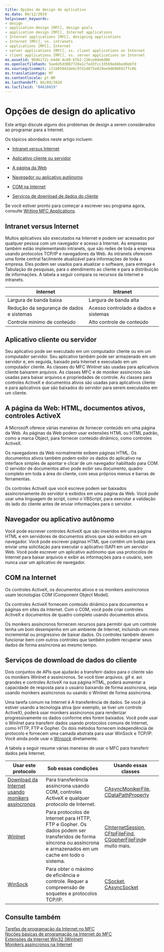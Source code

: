 ```yaml
---
title: Opções de design do aplicativo
ms.date: 09/12/2019
helpviewer_keywords:
- design
- application design [MFC], design goals
- application design [MFC], Internet applications
- Internet applications [MFC], designing applications
- Internet [MFC], vs. intranets
- applications [MFC], Internet
- server applications [MFC], vs. client applications on Internet
- client applications [MFC], vs. server applications on Internet
ms.assetid: 9b96172c-b4d4-4c69-bfb2-226ce0de6d08
ms.openlocfilehash: 5ae6d5d3087720a1cfed3fcc33569ed4bed0ebfd
ms.sourcegitcommit: c21b05042debc97d14875e019ee9d698691ffc0b
ms.translationtype: MT
ms.contentlocale: pt-BR
ms.lasthandoff: 06/09/2020
ms.locfileid: "84616019"
---
```

# <a name="application-design-choices"></a>Opções de design do aplicativo

Este artigo discute alguns dos problemas de design a serem considerados ao programar para a Internet.

Os tópicos abordados neste artigo incluem:

- [Intranet versus Internet](#_core_intranet_versus_internet)

- [Aplicativo cliente ou servidor](#_core_client_or_server_application)

- [A página da Web](#_core_the_web_page)

- [Navegador ou aplicativo autônomo](#_core_browser_or_standalone)

- [COM na Internet](#_core_com_on_the_internet)

- [Serviços de download de dados do cliente](#_core_client_data_download_services)

Se você estiver pronto para começar a escrever seu programa agora, consulte [Writing MFC Applications](writing-mfc-applications.md).

## <a name="intranet-versus-internet"></a><a name="_core_intranet_versus_internet"></a>Intranet versus Internet

Muitos aplicativos são executados na Internet e podem ser acessados por qualquer pessoa com um navegador e acesso à Internet. As empresas também estão implementando intranets, que são redes de toda a empresa usando protocolos TCP/IP e navegadores da Web. As intranets oferecem uma fonte central facilmente atualizável para informações de toda a empresa. Eles podem ser usados para atualizar o software, para entrega e Tabulação de pesquisas, para o atendimento ao cliente e para a distribuição de informações. A tabela a seguir compara os recursos da Internet e intranets.

|Internet|Intranet|
|--------------|--------------|
|Largura de banda baixa|Largura de banda alta|
|Redução da segurança de dados e sistemas|Acesso controlado a dados e sistemas|
|Controle mínimo de conteúdo|Alto controle de conteúdo|

## <a name="client-or-server-application"></a><a name="_core_client_or_server_application"></a>Aplicativo cliente ou servidor

Seu aplicativo pode ser executado em um computador cliente ou em um computador servidor. Seu aplicativo também pode ser armazenado em um servidor e, em seguida, baixado pela Internet e executado em um computador cliente. As classes do MFC WinInet são usadas para aplicativos cliente baixarem arquivos. As classes MFC e de moniker assíncrono são usadas para baixar arquivos e propriedades de controle. As classes para controles ActiveX e documentos ativos são usadas para aplicativos cliente e para aplicativos que são baixados do servidor para serem executados em um cliente.

## <a name="the-web-page-html-active-documents-activex-controls"></a><a name="_core_the_web_page"></a>A página da Web: HTML, documentos ativos, controles ActiveX

A Microsoft oferece várias maneiras de fornecer conteúdo em uma página da Web. As páginas da Web podem usar extensões HTML ou HTML padrão, como a marca Object, para fornecer conteúdo dinâmico, como controles ActiveX.

Os navegadores da Web normalmente exibem páginas HTML. Os documentos ativos também podem exibir os dados do aplicativo na interface simples de apontar e clicar de um navegador habilitado para COM. O servidor de documentos ativo pode exibir seu documento, quadro completo em toda a área do cliente, com seus próprios menus e barras de ferramentas.

Os controles ActiveX que você escreve podem ser baixados assincronamente do servidor e exibidos em uma página da Web. Você pode usar uma linguagem de script, como o VBScript, para executar a validação do lado do cliente antes de enviar informações para o servidor.

## <a name="browser-or-stand-alone-application"></a><a name="_core_browser_or_standalone"></a>Navegador ou aplicativo autônomo

Você pode escrever controles ActiveX que são inseridos em uma página HTML e em servidores de documentos ativos que são exibidos em um navegador. Você pode escrever páginas HTML que contêm um botão para enviar uma solicitação para executar o aplicativo ISAPI em um servidor Web. Você pode escrever um aplicativo autônomo que usa protocolos de Internet para baixar arquivos e exibir as informações para o usuário, sem nunca usar um aplicativo de navegador.

## <a name="com-on-the-internet"></a><a name="_core_com_on_the_internet"></a>COM na Internet

Os controles ActiveX, os documentos ativos e os monikers assíncronos usam tecnologias COM (Component Object Model).

Os controles ActiveX fornecem conteúdo dinâmico para documentos e páginas em sites da Internet. Com o COM, você pode criar controles ActiveX e documentos de quadro completo usando documentos ativos.

Os monikers assíncronos fornecem recursos para permitir que um controle tenha um bom desempenho em um ambiente de Internet, incluindo um meio incremental ou progressivo de baixar dados. Os controles também devem funcionar bem com outros controles que também podem recuperar seus dados de forma assíncrona ao mesmo tempo.

## <a name="client-data-download-services"></a><a name="_core_client_data_download_services"></a>Serviços de download de dados do cliente

Dois conjuntos de APIs que ajudarão a transferir dados para o cliente são os monikers WinInet e assíncronos. Se você tiver arquivos. gif e. avi grandes e controles ActiveX na sua página HTML, poderá aumentar a capacidade de resposta para o usuário baixando de forma assíncrona, seja usando monikers assíncronos ou usando o WinInet de forma assíncrona.

Uma tarefa comum na Internet é A transferência de dados. Se você já estiver usando a tecnologia ativa (por exemplo, se tiver um controle ActiveX), poderá usar monikers assíncronos para renderizar progressivamente os dados conforme eles forem baixados. Você pode usar o WinInet para transferir dados usando protocolos comuns de Internet, como HTTP, FTP e Gopher. Os dois métodos fornecem independência de protocolo e fornecem uma camada abstrata para usar WinSock e TCP/IP. Você ainda pode usar o [Winsock](windows-sockets-in-mfc.md) diretamente.

A tabela a seguir resume várias maneiras de usar o MFC para transferir dados pela Internet.

|Usar este protocolo|Sob essas condições|Usando essas classes|
|-----------------------|----------------------------|-------------------------|
|[Download da Internet usando monikers assíncronos](asynchronous-monikers-on-the-internet.md)|Para transferência assíncrona usando COM, controles ActiveX e qualquer protocolo de Internet.|[CAsyncMonikerFile](reference/casyncmonikerfile-class.md), [CDataPathProperty](reference/cdatapathproperty-class.md)|
|[WinInet](win32-internet-extensions-wininet.md)|Para protocolos de Internet para HTTP, FTP e Gopher. Os dados podem ser transferidos de forma síncrona ou assíncrona e armazenados em um cache em todo o sistema.|[CInternetSession](reference/cinternetsession-class.md), [CFtpFileFind](reference/cftpfilefind-class.md), [CGopherFileFind](reference/cgopherfilefind-class.md)e muito mais.|
|[WinSock](windows-sockets-in-mfc.md)|Para obter o máximo de eficiência e controle. Requer a compreensão de soquetes e protocolos TCP/IP.|[CSocket](reference/csocket-class.md), [CAsyncSocket](reference/casyncsocket-class.md)|

## <a name="see-also"></a>Consulte também

[Tarefas de programação da Internet no MFC](mfc-internet-programming-tasks.md)<br/>
[Noções básicas de programação na Internet do MFC](mfc-internet-programming-basics.md)<br/>
[Extensões da Internet Win32 (WinInet)](win32-internet-extensions-wininet.md)<br/>
[Monikers assíncronos na Internet](asynchronous-monikers-on-the-internet.md)
